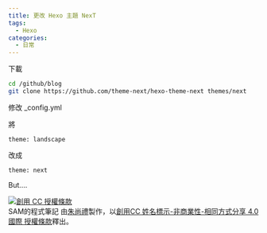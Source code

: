 ```yaml
---
title: 更改 Hexo 主題 NexT
tags:
  - Hexo
categories:
  - 日常
---
```


下載
``` bash
cd /github/blog
git clone https://github.com/theme-next/hexo-theme-next themes/next
```

修改 _config.yml  

將
```
theme: landscape
```
改成  
```
theme: next
```

But....

<!--more-->



<a rel="license" href="http://creativecommons.org/licenses/by-nc-sa/4.0/"><img alt="創用 CC 授權條款" style="border-width:0" src="https://i.creativecommons.org/l/by-nc-sa/4.0/88x31.png" /></a><br /><span xmlns:dct="http://purl.org/dc/terms/" property="dct:title">SAM的程式筆記 </span>由<a xmlns:cc="http://creativecommons.org/ns#" href="https://blog.samchu.dev/" property="cc:attributionName" rel="cc:attributionURL">朱尚禮</a>製作，以<a rel="license" href="http://creativecommons.org/licenses/by-nc-sa/4.0/">創用CC 姓名標示-非商業性-相同方式分享 4.0 國際 授權條款</a>釋出。